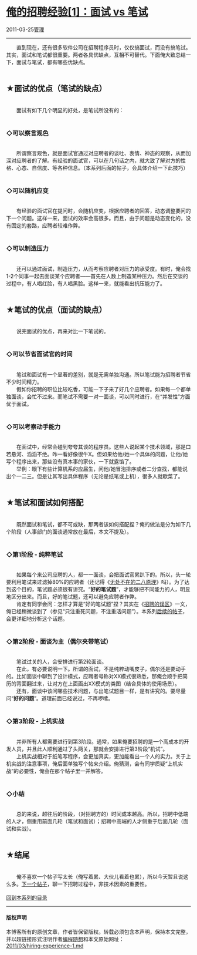 <!DOCTYPE html>
<html xmlns="http://www.w3.org/1999/xhtml" xml:lang="zh-CN">
<head>
<meta http-equiv="Content-Type" content="text/html; charset=utf-8" />
<meta name="generator" content="Python script by program.think@gmail.com" />
<meta name="provider" content="program-think.blogspot.com" />
<link type="text/css" rel="stylesheet" href="../../css/program-think.css" />
<title>俺的招聘经验[1]：面试 vs 笔试 - 编程随想的博客</title>
</head>
<body>
<div id="main" style="width:100%;">
<h1><a href="../../index.md" title="回到首页">俺的招聘经验[1]：面试 vs 笔试</a></h1>
<div class="post-info"><span class="date-header">2011-03-25</span><a href="../../tags/E7AEA1E79086.md" class="tag">管理</a> </div>
<hr>
<div class="post">
&#12288;&#12288;直到现在，还有很多软件公司在招聘程序员时，仅仅搞面试，而没有搞笔试。其实，面试和笔试都很重要。两者各具优缺点，互相不可替代。下面俺大致总结一下，面试与笔试，都有哪些优缺点。<!--program-think--><br /><br /><h2>★面试的优点（笔试的缺点）</h2><br />&#12288;&#12288;面试有如下几个明显的好处，是笔试所没有的：<br /><br /><h3>◇可以察言观色</h3><br />&#12288;&#12288;所谓察言观色，就是面试官通过对应聘者的谈吐、表情、神态的观察，从而加深对应聘者的了解。有经验的面试官，可以在几句话之内，就大致了解对方的性格、心态、自信度、等各种信息。（本系列后面的帖子，会具体介绍一下此技巧）<br /><br /><h3>◇可以随机应变</h3><br />&#12288;&#12288;有经验的面试官在提问时，会随机应变，根据应聘者的回答，动态调整要问的下一个问题。这样一来，面试的效率会高很多。而且，由于问题是动态变化的，没有固定的套路，应聘者较难作弊。<br /><br /><h3>◇可以制造压力</h3><br />&#12288;&#12288;还可以通过面试，制造压力，从而考察应聘者对压力的承受度。有时，俺会找1-2个同事一起去面谈某个应聘者——首先在人数上制造某种压力。然后在交谈的过程中，有人唱红脸，有人唱黑脸。这样一来，就能看出抗压能力了。<br /><br /><h2>★笔试的优点（面试的缺点）</h2><br />&#12288;&#12288;说完面试的优点，再来对比一下笔试的。<br /><br /><h3>◇可以节省面试官的时间</h3><br />&#12288;&#12288;笔试和面试有一个显著的差别，就是无需单独沟通。所以笔试能为招聘者节省不少时间精力。<br />&#12288;&#12288;假如你招聘的职位比较吃香，可能一下子来了好几个应聘者。如果每一个都单独面谈，会忙不过来。而笔试不需要一对一面谈，可以同时进行，在“并发性”方面优于面试。<br /><br /><h3>◇可以考察动手能力</h3><br />&#12288;&#12288;在面试中，经常会碰到夸夸其谈的程序员。这些人说起某个技术领域，那是口若悬河、滔滔不绝。咋一看好像很牛X。但如果给他/她一个具体的问题，让他/她写个程序出来，那些没有真本事的家伙，一下就露馅了。<br />&#12288;&#12288;举例：眼下有些计算机系的应届生，问他/她冒泡排序或者二分查找，都能说出个一二三。但是让其写出具体程序（无论是纸笔或上机），很多人就歇菜了。<br /><br /><h2>★笔试和面试如何搭配</h2><br />&#12288;&#12288;既然面试和笔试，都不可或缺，那两者该如何搭配捏？俺的做法是分为如下几个阶段（人事部门的面谈通常放在最后，本文不提及）。<br /><br /><h3>◇第1阶段 - 纯粹笔试</h3><br />&#12288;&#12288;如果每个来公司应聘的人，都一一面谈，会把面试官累趴下的。所以，头一轮要利用笔试来过滤掉80%的应聘者（还记得《<a href="../../2009/02/80-20-principle-0-overview.md">无处不在的二八原理</a>》吗）。为了达到这个目的，笔试题必须很有讲究。“<b>好的笔试题</b>”，才能够把不同能力的人，明显地区分出来。而且，好的笔试题，还可以避免应聘者作弊。<br />&#12288;&#12288;肯定有同学会问：怎样才算是“好的笔试题”捏？其实在《<a href="../../2009/04/defect-of-hire.md">招聘的误区</a>》一文，俺已经稍微谈到了（参见“只注重死问题，不注重活问题”）。本系列<a href="../../2011/05/hiring-experience-3.md">后续的帖子</a>，会更详细地分析这个话题。<br /><br /><h3>◇第2阶段 - 面谈为主（偶尔夹带笔试）</h3><br />&#12288;&#12288;笔试过关的人，会安排进行第2轮面谈。<br />&#12288;&#12288;在此，有必要说明一下。所谓的面试，不是纯粹动嘴皮子，偶尔还是要动手的。比如面谈中聊到了设计模式，应聘者号称对XX模式很熟悉，那俺会顺手把简历的背面翻过来，让对方在上面画出XX模式的类图（结合具体的使用场景）。<br />&#12288;&#12288;还有，面谈中该问哪些技术问题，与出笔试题目一样，是有讲究的。要尽量问“<b>好的问题</b>”。道理前面已经说过，不再啰嗦。<br /><br /><h3>◇第3阶段 - 上机实战</h3><br />&#12288;&#12288;并非所有人都需要进行到第3阶段。通常，如果俺要招聘的是一个高成本的开发人员，并且此人顺利通过了头两关，那就会安排进行第3阶段“机试”。<br />&#12288;&#12288;上机实战相对于纸笔写程序，会更加真实，更加能看出一个人的实力。关于上机实战的注意事项，俺后面单独写个帖来介绍。俺猜测，会有同学质疑“上机实战”的必要性，俺会在那个帖子里一并解答。<br /><br /><h3>◇小结</h3><br />&#12288;&#12288;总的来说，越往后的阶段，（对招聘方的）时间成本越高。所以，招聘中低端的人才，侧重用前面几轮（笔试和面试）；招聘中高端的人才侧重于后面几轮（面试和实战）。<br /><br /><h2>★结尾</h2><br />&#12288;&#12288;俺不喜欢一个帖子写太长（俺写着累、大伙儿看着也累），所以今天暂且说这么多。<a href="../../2011/03/hiring-experience-2.md">下一个帖子</a>，聊一下招聘过程中，非技术因素的重要性。<br /><br /><a href="../../2011/03/hiring-experience-0.md#index">回到本系列的目录</a><div class="blogger-post-footer">
</div>
<hr>
<div class="copyright">
<h4>版权声明</h4>
本博客所有的原创文章，作者皆保留版权。转载必须包含本声明，保持本文完整，并以超链接形式注明作者<a href="mailto:program.think@gmail.com">编程随想</a>和本文原始网址：<br>
<a href="2011/03/hiring-experience-1.md">2011/03/hiring-experience-1.md</a>
</div>
</div>
</body>
</html>

